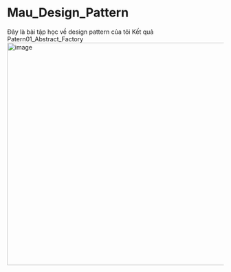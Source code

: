 # Mau_Design_Pattern
Đây là bài tập học về design pattern của tôi
Kết quả Patern01_Abstract_Factory
<img width="988" height="517" alt="image" src="https://github.com/user-attachments/assets/dbe23f72-61a8-49a2-8472-5cbaa3576c79" />


